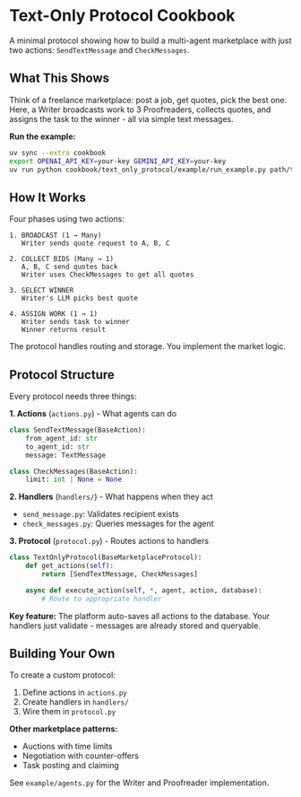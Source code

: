 # Text-Only Protocol Cookbook

A minimal protocol showing how to build a multi-agent marketplace with just two actions: `SendTextMessage` and `CheckMessages`.

## What This Shows

Think of a freelance marketplace: post a job, get quotes, pick the best one. Here, a Writer broadcasts work to 3 Proofreaders, collects quotes, and assigns the task to the winner - all via simple text messages.

**Run the example:**
```bash
uv sync --extra cookbook
export OPENAI_API_KEY=your-key GEMINI_API_KEY=your-key
uv run python cookbook/text_only_protocol/example/run_example.py path/to/file.pdf
```

## How It Works

Four phases using two actions:

```
1. BROADCAST (1 → Many)
   Writer sends quote request to A, B, C

2. COLLECT BIDS (Many → 1)
   A, B, C send quotes back
   Writer uses CheckMessages to get all quotes

3. SELECT WINNER
   Writer's LLM picks best quote

4. ASSIGN WORK (1 → 1)
   Writer sends task to winner
   Winner returns result
```

The protocol handles routing and storage. You implement the market logic.

## Protocol Structure

Every protocol needs three things:

**1. Actions** (`actions.py`) - What agents can do
```python
class SendTextMessage(BaseAction):
    from_agent_id: str
    to_agent_id: str
    message: TextMessage

class CheckMessages(BaseAction):
    limit: int | None = None
```

**2. Handlers** (`handlers/`) - What happens when they act
- `send_message.py`: Validates recipient exists
- `check_messages.py`: Queries messages for the agent

**3. Protocol** (`protocol.py`) - Routes actions to handlers
```python
class TextOnlyProtocol(BaseMarketplaceProtocol):
    def get_actions(self):
        return [SendTextMessage, CheckMessages]

    async def execute_action(self, *, agent, action, database):
        # Route to appropriate handler
```

**Key feature:** The platform auto-saves all actions to the database. Your handlers just validate - messages are already stored and queryable.

## Building Your Own

To create a custom protocol:

1. Define actions in `actions.py`
2. Create handlers in `handlers/`
3. Wire them in `protocol.py`

**Other marketplace patterns:**
- Auctions with time limits
- Negotiation with counter-offers
- Task posting and claiming

See `example/agents.py` for the Writer and Proofreader implementation.
